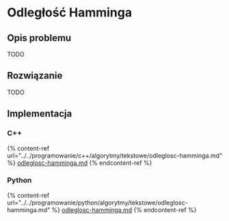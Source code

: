 # Odległość Hamminga

## Opis problemu

TODO

## Rozwiązanie

TODO

## Implementacja

### C++

{% content-ref url="../../programowanie/c++/algorytmy/tekstowe/odleglosc-hamminga.md" %}
[odleglosc-hamminga.md](../../programowanie/c++/algorytmy/tekstowe/odleglosc-hamminga.md)
{% endcontent-ref %}

### Python

{% content-ref url="../../programowanie/python/algorytmy/tekstowe/odleglosc-hamminga.md" %}
[odleglosc-hamminga.md](../../programowanie/python/algorytmy/tekstowe/odleglosc-hamminga.md)
{% endcontent-ref %}
